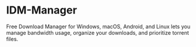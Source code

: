 # IDM-Manager
Free Download Manager for Windows, macOS, Android, and Linux lets you manage bandwidth usage, organize your downloads, and prioritize torrent files.
